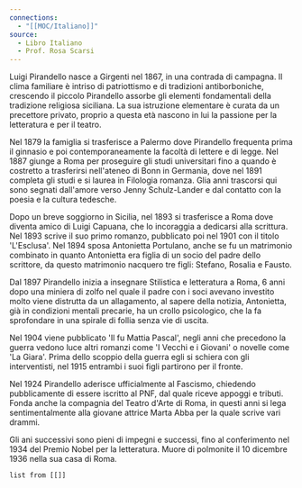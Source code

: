 ```yaml
---
connections:
  - "[[MOC/Italiano]]"
source:
  - Libro Italiano
  - Prof. Rosa Scarsi
---
```

Luigi Pirandello nasce a Girgenti nel 1867, in una contrada di campagna. Il clima familiare è intriso di patriottismo e di tradizioni antiborboniche, crescendo il piccolo Pirandello assorbe gli elementi fondamentali della tradizione religiosa siciliana.
La sua istruzione elementare è curata da un precettore privato, proprio a questa età nascono in lui la passione per la letteratura e per il teatro.

Nel 1879 la famiglia si trasferisce a Palermo dove Pirandello frequenta prima il ginnasio e poi contemporaneamente la facoltà di lettere e di legge. Nel 1887 giunge a Roma per proseguire gli studi universitari fino a quando è costretto a trasferirsi nell'ateneo di Bonn in Germania,  dove nel 1891 completa gli studi e si laurea in Filologia romanza. Glia anni trascorsi qui sono segnati dall'amore verso Jenny Schulz-Lander e dal contatto con la poesia e la cultura tedesche.

Dopo un breve soggiorno in Sicilia, nel 1893 si trasferisce a Roma dove diventa amico di Luigi Capuana, che lo incoraggia a dedicarsi alla scrittura. Nel 1893 scrive il suo primo romanzo, pubblicato poi nel 1901 con il titolo 'L'Esclusa'. 
Nel 1894 sposa Antonietta Portulano, anche se fu un matrimonio combinato in quanto Antonietta era figlia di un socio del padre dello scrittore, da questo matrimonio nacquero tre figli: Stefano, Rosalia e Fausto.

Dal 1897 Pirandello inizia a insegnare Stilistica e letteratura a Roma, 6 anni dopo una miniera di zolfo nel quale il padre con i soci avevano investito molto viene distrutta da un allagamento, al sapere della notizia, Antonietta, già in condizioni mentali precarie, ha un crollo psicologico, che la fa sprofondare in una spirale di follia senza vie di uscita.

Nel 1904 viene pubblicato 'Il fu Mattia Pascal', negli anni che precedono la guerra vedono luce altri romanzi come 'I Vecchi e i Giovani' o novelle come 'La Giara'. Prima dello scoppio della guerra egli si schiera con gli interventisti, nel 1915 entrambi i suoi figli partirono per il fronte.

Nel 1924 Pirandello aderisce ufficialmente al Fascismo, chiedendo pubblicamente di essere iscritto al PNF, dal quale riceve appoggi e tributi. Fonda anche la compagnia del Teatro d'Arte di Roma, in questi anni si lega sentimentalmente alla giovane attrice Marta Abba per la quale scrive vari drammi. 

Gli ani successivi sono pieni di impegni e successi, fino al conferimento nel 1934 del Premio Nobel per la letteratura. Muore di polmonite il 10 dicembre 1936 nella sua casa di Roma.


```dataview
list from [[]]
```
